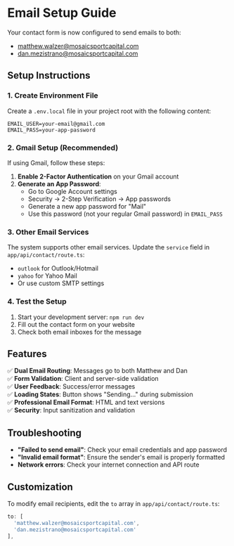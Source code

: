 # Email Setup Guide

Your contact form is now configured to send emails to both:
- matthew.walzer@mosaicsportcapital.com
- dan.mezistrano@mosaicsportcapital.com

## Setup Instructions

### 1. Create Environment File
Create a `.env.local` file in your project root with the following content:

```env
EMAIL_USER=your-email@gmail.com
EMAIL_PASS=your-app-password
```

### 2. Gmail Setup (Recommended)
If using Gmail, follow these steps:

1. **Enable 2-Factor Authentication** on your Gmail account
2. **Generate an App Password**:
   - Go to Google Account settings
   - Security → 2-Step Verification → App passwords
   - Generate a new app password for "Mail"
   - Use this password (not your regular Gmail password) in `EMAIL_PASS`

### 3. Other Email Services
The system supports other email services. Update the `service` field in `app/api/contact/route.ts`:
- `outlook` for Outlook/Hotmail
- `yahoo` for Yahoo Mail
- Or use custom SMTP settings

### 4. Test the Setup
1. Start your development server: `npm run dev`
2. Fill out the contact form on your website
3. Check both email inboxes for the message

## Features

✅ **Dual Email Routing**: Messages go to both Matthew and Dan  
✅ **Form Validation**: Client and server-side validation  
✅ **User Feedback**: Success/error messages  
✅ **Loading States**: Button shows "Sending..." during submission  
✅ **Professional Email Format**: HTML and text versions  
✅ **Security**: Input sanitization and validation  

## Troubleshooting

- **"Failed to send email"**: Check your email credentials and app password
- **"Invalid email format"**: Ensure the sender's email is properly formatted
- **Network errors**: Check your internet connection and API route

## Customization

To modify email recipients, edit the `to` array in `app/api/contact/route.ts`:
```typescript
to: [
  'matthew.walzer@mosaicsportcapital.com',
  'dan.mezistrano@mosaicsportcapital.com'
],
```
